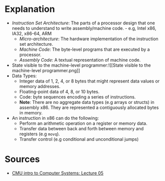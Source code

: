 # Explanation
- *Instruction Set Architecture*: The parts of a processor design that one needs to understand to write assembly/machine code.
		- e.g, Intel x86, IA32, x86-64, ARM
	- *Micro-architecture*: The hardware implementation of the instruction set architecture.
	- *Machine Code*: The byte-level programs that are executed by a processor.
	- *Assembly Code*: A textual representation of machine code.
- State visible to the machine-level programmer:![[State visible to the machine-level programmer.png]]
- Data Types:
	- Integer data of 1, 2, 4, or 8 bytes that might represent data values or memory addresses.
	- Floating-point data of 4, 8, or 10 bytes.
	- Code: byte sequences encoding a series of instructions.
	- **Note**: There are no aggregate data types (e.g arrays or structs) in assembly x86. They are represented a contiguously allocated bytes in memory.
- An instruction in x86 can do the following:
	- Perform an arithmetic operation on a register or memory data.
	- Transfer data between back and forth between memory and registers (e.g `movq`).
	- Transfer control (e.g conditional and unconditional jumps)

# Sources
- [CMU intro to Computer Systems: Lecture 05](https://scs.hosted.panopto.com/Panopto/Pages/Viewer.aspx?id=6e410255-3858-4e85-89c7-812c5845d197)